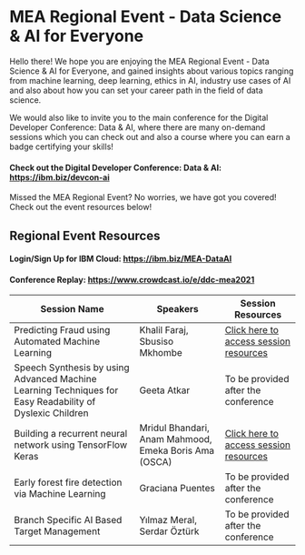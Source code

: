 # MEA Regional Event - Data Science & AI for Everyone

Hello there! We hope you are enjoying the MEA Regional Event - Data Science & AI for Everyone, and gained insights about various topics ranging from machine learning, deep learning, ethics in AI, industry use cases of AI and also about how you can set your career path in the field of data science.

We would also like to invite you to the main conference for the Digital Developer Conference: Data & AI, where there are many on-demand sessions which you can check out and also a course where you can earn a badge certifying your skills!

#### Check out the Digital Developer Conference: Data & AI: https://ibm.biz/devcon-ai

Missed the MEA Regional Event? No worries, we have got you covered! Check out the event resources below!

## Regional Event Resources

#### Login/Sign Up for IBM Cloud: https://ibm.biz/MEA-DataAI

#### Conference Replay: https://www.crowdcast.io/e/ddc-mea2021

|Session Name|Speakers|Session Resources|
|----|----|----|
|Predicting Fraud using Automated Machine Learning|Khalil Faraj, Sbusiso Mkhombe|[Click here to access session resources](https://github.com/IBMDeveloperMEA/Fraud-Loan-Predictions-using-Automated-Machine-Learning)|
|Speech Synthesis by using Advanced Machine Learning Techniques for Easy Readability of Dyslexic Children|Geeta Atkar|To be provided after the conference|
|Building a recurrent neural network using TensorFlow Keras|Mridul Bhandari, Anam Mahmood, Emeka Boris Ama (OSCA)|[Click here to access session resources](https://github.com/IBMDeveloperMEA/Recurrent-Neural-Networks-using-TensorFlow-Keras)|
|Early forest fire detection via Machine Learning|Graciana Puentes|To be provided after the conference|
|Branch Specific AI Based Target Management|Yılmaz Meral, Serdar Öztürk| To be provided after the conference|

